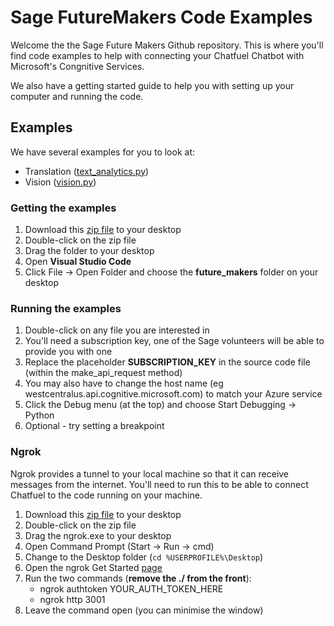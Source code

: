 # Sage FutureMakers Code Examples

Welcome the the Sage Future Makers Github repository. This is where you'll find code examples to help with connecting your Chatfuel Chatbot with Microsoft's Congnitive Services. 

We also have a getting started guide to help you with setting up your computer and running the code. 

## Examples
We have several examples for you to look at:

* Translation ([text_analytics.py](https://github.com/Sage/future_makers/blob/master/translation.py))
* Vision ([vision.py](https://github.com/Sage/future_makers/blob/master/vision.py))

### Getting the examples
1. Download this [zip file](https://github.com/Sage/future_makers/archive/master.zip) to your desktop
1. Double-click on the zip file
1. Drag the folder to your desktop
1. Open **Visual Studio Code**
1. Click File -> Open Folder and choose the **future_makers** folder on your desktop

### Running the examples
1. Double-click on any file you are interested in
1. You'll need a subscription key, one of the Sage volunteers will be able to provide you with one 
1. Replace the placeholder **SUBSCRIPTION_KEY** in the source code file (within the make_api_request method)
1. You may also have to change the host name (eg westcentralus.api.cognitive.microsoft.com) to match your Azure service
1. Click the Debug menu (at the top) and choose Start Debugging -> Python
1. Optional - try setting a breakpoint

### Ngrok
Ngrok provides a tunnel to your local machine so that it can receive messages from the internet. You'll need to run this to be able to connect Chatfuel to the code running on your machine.

1. Download this [zip file](https://bin.equinox.io/c/4VmDzA7iaHb/ngrok-stable-windows-amd64.zip) to your desktop
1. Double-click on the zip file
1. Drag the ngrok.exe to your desktop
1. Open Command Prompt (Start -> Run -> cmd)
1. Change to the Desktop folder (`cd %USERPROFILE%\Desktop`)
1. Open the ngrok Get Started [page](https://dashboard.ngrok.com/get-started)
1. Run the two commands (**remove the ./ from the front**):
    * ngrok authtoken YOUR_AUTH_TOKEN_HERE
    * ngrok http 3001
1. Leave the command open (you can minimise the window)

